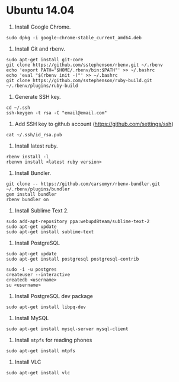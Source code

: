 # Ubuntu 14.04

1. Install Google Chrome.
  ```
  sudo dpkg -i google-chrome-stable_current_amd64.deb
  ```

1. Install Git and rbenv.
  ```
  sudo apt-get install git-core
  git clone https://github.com/sstephenson/rbenv.git ~/.rbenv
  echo 'export PATH="$HOME/.rbenv/bin:$PATH"' >> ~/.bashrc
  echo 'eval "$(rbenv init -)"' >> ~/.bashrc
  git clone https://github.com/sstephenson/ruby-build.git ~/.rbenv/plugins/ruby-build
  ```

1. Generate SSH key.

  ```
  cd ~/.ssh
  ssh-keygen -t rsa -C "email@email.com"
  ```

1. Add SSH key to github account (https://github.com/settings/ssh)

  ```
  cat ~/.ssh/id_rsa.pub
  ```

1. Install latest ruby.

  ```
  rbenv install -l
  rbenvn install <latest ruby version>
  ```

1. Install Bundler.

  ```
  git clone -- https://github.com/carsomyr/rbenv-bundler.git ~/.rbenv/plugins/bundler
  gem install bundler
  rbenv bundler on
  ```

1. Install Sublime Text 2.

  ```
  sudo add-apt-repository ppa:webupd8team/sublime-text-2
  sudo apt-get update
  sudo apt-get install sublime-text
  ```
  
1. Install PostgreSQL

  ```
  sudo apt-get update
  sudo apt-get install postgresql postgresql-contrib
  
  sudo -i -u postgres
  createuser --interactive
  createdb <username>
  su <username>
  ```

1. Install PostgreSQL dev package

  ```
  sudo apt-get install libpq-dev
  ```


1. Install MySQL

  ```
  sudo apt-get install mysql-server mysql-client
  ```
  
1. Install `mtpfs` for reading phones

  ```
  sudo apt-get install mtpfs
  ```
  
1. Install VLC

  ```
  sudo apt-get install vlc
  ```
